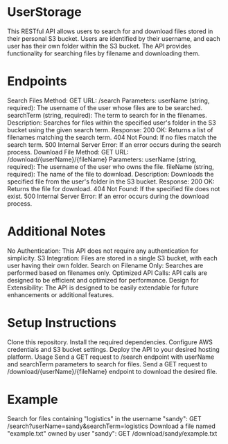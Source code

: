 # UserStorage

This RESTful API allows users to search for and download files stored in their personal S3 bucket. Users are identified by their username, and each user has their own folder within the S3 bucket. The API provides functionality for searching files by filename and downloading them.

# Endpoints

Search Files
Method: GET
URL: /search
Parameters:
userName (string, required): The username of the user whose files are to be searched.
searchTerm (string, required): The term to search for in the filenames.
Description: Searches for files within the specified user's folder in the S3 bucket using the given search term.
Response:
200 OK: Returns a list of filenames matching the search term.
404 Not Found: If no files match the search term.
500 Internal Server Error: If an error occurs during the search process.
Download File
Method: GET
URL: /download/{userName}/{fileName}
Parameters:
userName (string, required): The username of the user who owns the file.
fileName (string, required): The name of the file to download.
Description: Downloads the specified file from the user's folder in the S3 bucket.
Response:
200 OK: Returns the file for download.
404 Not Found: If the specified file does not exist.
500 Internal Server Error: If an error occurs during the download process.

# Additional Notes
No Authentication: This API does not require any authentication for simplicity.
S3 Integration: Files are stored in a single S3 bucket, with each user having their own folder.
Search on Filename Only: Searches are performed based on filenames only.
Optimized API Calls: API calls are designed to be efficient and optimized for performance.
Design for Extensibility: The API is designed to be easily extendable for future enhancements or additional features.

# Setup Instructions
Clone this repository.
Install the required dependencies.
Configure AWS credentials and S3 bucket settings.
Deploy the API to your desired hosting platform.
Usage
Send a GET request to /search endpoint with userName and searchTerm parameters to search for files.
Send a GET request to /download/{userName}/{fileName} endpoint to download the desired file.

# Example
Search for files containing "logistics" in the username "sandy":
GET /search?userName=sandy&searchTerm=logistics
Download a file named "example.txt" owned by user "sandy":
GET /download/sandy/example.txt
